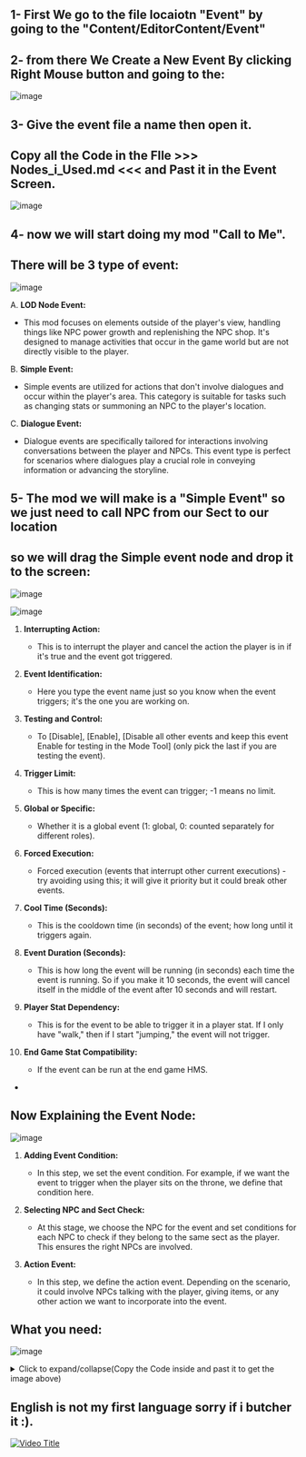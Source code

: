 ## 1- First We go to the file locaiotn "Event" by going to the "Content/EditorContent/Event"

## 2- from there We Create a New Event By clicking Right Mouse button and going to the:

![image](https://github.com/mrnbrase/The-Matchless-Kungfu-English-ModGuide/assets/5586194/ce411169-38e0-408d-bc97-df4a7f0e3198)


## 3- Give the event file a name then open it.
## Copy all the Code in the FIle >>> Nodes_i_Used.md <<< and Past it in the Event Screen.

![image](https://github.com/mrnbrase/The-Matchless-Kungfu-English-ModGuide/assets/5586194/d06b72d3-143d-4eed-b850-40ffd5d1d0a3)


## 4- now we will start doing my mod "Call to Me".


## There will be 3 type of event:
![image](https://github.com/mrnbrase/The-Matchless-Kungfu-English-ModGuide/assets/5586194/9a9f09f9-1a18-48a0-bef6-be9418c013f6)


A. **LOD Node Event:**
   - This mod focuses on elements outside of the player's view, handling things like NPC power growth and replenishing the NPC shop. It's designed to manage activities that occur in the game world but are not directly visible to the player.

B. **Simple Event:**
   - Simple events are utilized for actions that don't involve dialogues and occur within the player's area. This category is suitable for tasks such as changing stats or summoning an NPC to the player's location.

C. **Dialogue Event:**
   - Dialogue events are specifically tailored for interactions involving conversations between the player and NPCs. This event type is perfect for scenarios where dialogues play a crucial role in conveying information or advancing the storyline.

## 5- The mod we will make is a "Simple Event" so we just need to call NPC from our Sect to our location
## so we will drag the Simple event node and drop it to the screen:
![image](https://github.com/mrnbrase/The-Matchless-Kungfu-English-ModGuide/assets/5586194/1ff06ca4-f3f1-40da-b32a-74d0cedff8c3)


![image](https://github.com/mrnbrase/The-Matchless-Kungfu-English-ModGuide/assets/5586194/a17f2d6b-aeea-467c-9799-5de736f19364)


1. **Interrupting Action:**
   - This is to interrupt the player and cancel the action the player is in if it's true and the event got triggered.

2. **Event Identification:**
   - Here you type the event name just so you know when the event triggers; it's the one you are working on.

3. **Testing and Control:**
   - To [Disable], [Enable], [Disable all other events and keep this event Enable for testing in the Mode Tool] (only pick the last if you are testing the event).

4. **Trigger Limit:**
   - This is how many times the event can trigger; -1 means no limit.

5. **Global or Specific:**
   - Whether it is a global event (1: global, 0: counted separately for different roles).

6. **Forced Execution:**
   - Forced execution (events that interrupt other current executions) - try avoiding using this; it will give it priority but it could break other events.

7. **Cool Time (Seconds):**
   - This is the cooldown time (in seconds) of the event; how long until it triggers again.

8. **Event Duration (Seconds):**
   - This is how long the event will be running (in seconds) each time the event is running. So if you make it 10 seconds, the event will cancel itself in the middle of the event after 10 seconds and will restart.

9. **Player Stat Dependency:**
   - This is for the event to be able to trigger it in a player stat. If I only have "walk," then if I start "jumping," the event will not trigger.

10. **End Game Stat Compatibility:**
    - If the event can be run at the end game HMS.
-


## Now Explaining the Event Node:

![image](https://github.com/mrnbrase/The-Matchless-Kungfu-English-ModGuide/assets/5586194/0bc5c985-ccd9-4a24-b635-7a1bf286ad1a)

1. **Adding Event Condition:**
   - In this step, we set the event condition. For example, if we want the event to trigger when the player sits on the throne, we define that condition here.

2. **Selecting NPC and Sect Check:**
   - At this stage, we choose the NPC for the event and set conditions for each NPC to check if they belong to the same sect as the player. This ensures the right NPCs are involved.

3. **Action Event:**
   - In this step, we define the action event. Depending on the scenario, it could involve NPCs talking with the player, giving items, or any other action we want to incorporate into the event.


## What you need:

![image](https://github.com/mrnbrase/The-Matchless-Kungfu-English-ModGuide/assets/5586194/7153eeb5-a529-4514-bf4e-109050894d2a)


<details>
<summary>Click to expand/collapse(Copy the Code inside and past it to get the image above)</summary>



Begin Object Class=/Script/EventEditor.EventGraphNode_Precondition Name="EventGraphNode_Precondition_4"
   Begin Object Class=/Game/EditorContent/Event/Precondition/EP_CanEventByBehaviors.EP_CanEventByBehaviors_C Name="EP_CanEventByBehaviors_C_0"
   End Object
   Begin Object Name="EP_CanEventByBehaviors_C_0"
      可执行事件的行为列表(8)=(TableName="behavior_relation",Label="经营坐班",ValueOfInt=-1,ValueOfString="behavior_160")
      可执行事件的行为列表(9)=(TableName="behavior_relation",Label="坐宝座",ValueOfInt=-1,ValueOfString="behavior_152")
      可执行事件的行为列表(10)=(TableName="behavior_relation",Label="吹箫",ValueOfInt=-1,ValueOfString="behavior_198")
      可执行事件的行为列表(11)=(TableName="behavior_relation",Label="驻足",ValueOfInt=-1,ValueOfString="behavior_130")
      可执行事件的行为列表(12)=(TableName="behavior_relation",Label="站岗",ValueOfInt=-1,ValueOfString="behavior_212")
      可执行事件的行为列表(13)=(TableName="behavior_relation",Label="睡觉·床",ValueOfInt=-1,ValueOfString="behavior_102")
      可执行事件的行为列表(14)=(TableName="behavior_relation",Label="睡觉·草席",ValueOfInt=-1,ValueOfString="behavior_123")
      可执行事件的行为列表(15)=(TableName="behavior_relation",Label="打招呼",ValueOfInt=-1,ValueOfString="behavior_1039")
      可执行事件的行为列表(16)=(TableName="behavior_relation",Label="乞讨行为",ValueOfInt=-1,ValueOfString="behavior_116")
      可执行事件的行为列表(17)=(TableName="behavior_relation",Label="游泳",ValueOfInt=-1,ValueOfString="behavior_swim")
      InputList(0)=None
      NodeGuid=C87C4D2C4BB92CEDA9C60FAD5B328C09
      EventGraphNode=EventGraphNode_Precondition'"EventGraphNode_Precondition_4"'
   End Object
   EventNode=EP_CanEventByBehaviors_C'"EP_CanEventByBehaviors_C_0"'
   NodePosX=1792
   NodePosY=-1088
   NodeGuid=C87C4D2C4BB92CEDA9C60FAD5B328C09
   CustomProperties Pin (PinId=ECC677194DD171A65FCB998298466954,PinName="被检查的角色实体",PinType.PinCategory="Input",PinType.PinSubCategory="Public",PinType.PinSubCategoryObject=None,PinType.PinSubCategoryMemberReference=(),PinType.PinValueType=(),PinType.ContainerType=None,PinType.bIsReference=False,PinType.bIsConst=False,PinType.bIsWeakPointer=False,PinType.bIsUObjectWrapper=False,LinkedTo=(EventGraphNode_Input_22 3DD94DCD45F770B5D0053A920C72D77A,),PersistentGuid=00000000000000000000000000000000,bHidden=False,bNotConnectable=False,bDefaultValueIsReadOnly=False,bDefaultValueIsIgnored=False,bAdvancedView=False,bOrphanedPin=False,)
   CustomProperties Pin (PinId=810E1D1641719C9D90FE4CA16125037A,PinName="前置条件",PinType.PinCategory="Precondition",PinType.PinSubCategory="Private",PinType.PinSubCategoryObject=None,PinType.PinSubCategoryMemberReference=(),PinType.PinValueType=(),PinType.ContainerType=None,PinType.bIsReference=False,PinType.bIsConst=False,PinType.bIsWeakPointer=False,PinType.bIsUObjectWrapper=False,LinkedTo=(EventGraphNode_CP_And_2 0487985F419F9D855E1FD684D28D3C0E,),PersistentGuid=00000000000000000000000000000000,bHidden=False,bNotConnectable=False,bDefaultValueIsReadOnly=False,bDefaultValueIsIgnored=False,bAdvancedView=False,bOrphanedPin=False,)
End Object
Begin Object Class=/Script/UnrealEd.EdGraphNode_Comment Name="EdGraphNode_Comment_2"
   CommentColor=(R=0.000000,G=0.128237,B=1.000000,A=1.000000)
   NodePosX=1248
   NodePosY=-1184
   NodeWidth=944
   NodeHeight=416
   NodeComment="To Make Sure That The Actor we are calling are not doing anything Important"
   NodeGuid=DABEBF6A4B1915DD4CE6B69BCFE79B6A
End Object
Begin Object Class=/Script/EventEditor.EventGraphNode_Input Name="EventGraphNode_Input_22"
   Begin Object Class=/Game/EditorContent/Event/Input/EI_GetFilterActor.EI_GetFilterActor_C Name="EI_GetFilterActor_C_3"
   End Object
   Begin Object Name="EI_GetFilterActor_C_3"
      Field="target"
      NodeGuid=38DE950C4DC0C46FBA0A8DB3F94013C5
      EventGraphNode=EventGraphNode_Input'"EventGraphNode_Input_22"'
   End Object
   EventNode=EI_GetFilterActor_C'"EI_GetFilterActor_C_3"'
   NodePosX=1280
   NodePosY=-1088
   NodeGuid=38DE950C4DC0C46FBA0A8DB3F94013C5
   CustomProperties Pin (PinId=3DD94DCD45F770B5D0053A920C72D77A,PinName="输入器",Direction="EGPD_Output",PinType.PinCategory="Input",PinType.PinSubCategory="Private",PinType.PinSubCategoryObject=None,PinType.PinSubCategoryMemberReference=(),PinType.PinValueType=(),PinType.ContainerType=None,PinType.bIsReference=False,PinType.bIsConst=False,PinType.bIsWeakPointer=False,PinType.bIsUObjectWrapper=False,LinkedTo=(EventGraphNode_Precondition_4 ECC677194DD171A65FCB998298466954,),PersistentGuid=00000000000000000000000000000000,bHidden=False,bNotConnectable=False,bDefaultValueIsReadOnly=False,bDefaultValueIsIgnored=False,bAdvancedView=False,bOrphanedPin=False,)
End Object
Begin Object Class=/Script/EventEditor.EventGraphNode_Precondition Name="EventGraphNode_Precondition_5"
   Begin Object Class=/Game/EditorContent/Event/Precondition/EP_IsInCage.EP_IsInCage_C Name="EP_IsInCage_C_1"
   End Object
   Begin Object Name="EP_IsInCage_C_1"
      IsReverse=True
      InputList(0)=None
      NodeGuid=591BAB8248D367D231DAC7A081953164
      EventGraphNode=EventGraphNode_Precondition'"EventGraphNode_Precondition_5"'
   End Object
   EventNode=EP_IsInCage_C'"EP_IsInCage_C_1"'
   NodePosX=1920
   NodePosY=-912
   NodeGuid=591BAB8248D367D231DAC7A081953164
   CustomProperties Pin (PinId=695E617646F731E49FC4A49C7587A555,PinName="目标对象",PinType.PinCategory="Input",PinType.PinSubCategory="Public",PinType.PinSubCategoryObject=None,PinType.PinSubCategoryMemberReference=(),PinType.PinValueType=(),PinType.ContainerType=None,PinType.bIsReference=False,PinType.bIsConst=False,PinType.bIsWeakPointer=False,PinType.bIsUObjectWrapper=False,LinkedTo=(EventGraphNode_Input_23 3DD94DCD45F770B5D0053A920C72D77A,),PersistentGuid=00000000000000000000000000000000,bHidden=False,bNotConnectable=False,bDefaultValueIsReadOnly=False,bDefaultValueIsIgnored=False,bAdvancedView=False,bOrphanedPin=False,)
   CustomProperties Pin (PinId=37F2E98F406FF7F922424DB28A55FDF3,PinName="前置条件",PinType.PinCategory="Precondition",PinType.PinSubCategory="Private",PinType.PinSubCategoryObject=None,PinType.PinSubCategoryMemberReference=(),PinType.PinValueType=(),PinType.ContainerType=None,PinType.bIsReference=False,PinType.bIsConst=False,PinType.bIsWeakPointer=False,PinType.bIsUObjectWrapper=False,LinkedTo=(EventGraphNode_CP_And_2 024CE2B44C5619FBE6D40783D3B20FFE,),PersistentGuid=00000000000000000000000000000000,bHidden=False,bNotConnectable=False,bDefaultValueIsReadOnly=False,bDefaultValueIsIgnored=False,bAdvancedView=False,bOrphanedPin=False,)
End Object
Begin Object Class=/Script/EventEditor.EventGraphNode_CP_And Name="EventGraphNode_CP_And_2"
   Begin Object Class=/Script/Event.EventNode_CP_And Name="EventNode_CP_And_5"
   End Object
   Begin Object Name="EventNode_CP_And_5"
      PreconditionList(0)=EP_CanEventByBehaviors_C'"EventGraphNode_Precondition_4.EP_CanEventByBehaviors_C_0"'
      PreconditionList(1)=EP_IsInCage_C'"EventGraphNode_Precondition_5.EP_IsInCage_C_1"'
      NodeGuid=176C93F04A8B9B909364428600603AEF
      EventGraphNode=EventGraphNode_CP_And'"EventGraphNode_CP_And_2"'
   End Object
   EventNode=EventNode_CP_And'"EventNode_CP_And_5"'
   NodePosX=1296
   NodePosY=-944
   NodeGuid=176C93F04A8B9B909364428600603AEF
   CustomProperties Pin (PinId=69197B0C466A02AD911A908C4E30B307,PinName="前置条件",PinType.PinCategory="Precondition",PinType.PinSubCategory="Private",PinType.PinSubCategoryObject=None,PinType.PinSubCategoryMemberReference=(),PinType.PinValueType=(),PinType.ContainerType=None,PinType.bIsReference=False,PinType.bIsConst=False,PinType.bIsWeakPointer=False,PinType.bIsUObjectWrapper=False,LinkedTo=(EventGraphNode_CP_And_5 AD2205BE424F8A88B3033496257C718B,),PersistentGuid=00000000000000000000000000000000,bHidden=False,bNotConnectable=False,bDefaultValueIsReadOnly=False,bDefaultValueIsIgnored=False,bAdvancedView=False,bOrphanedPin=False,)
   CustomProperties Pin (PinId=0487985F419F9D855E1FD684D28D3C0E,PinName="前置条件",Direction="EGPD_Output",PinType.PinCategory="Precondition",PinType.PinSubCategory="Private",PinType.PinSubCategoryObject=None,PinType.PinSubCategoryMemberReference=(),PinType.PinValueType=(),PinType.ContainerType=None,PinType.bIsReference=False,PinType.bIsConst=False,PinType.bIsWeakPointer=False,PinType.bIsUObjectWrapper=False,LinkedTo=(EventGraphNode_Precondition_4 810E1D1641719C9D90FE4CA16125037A,),PersistentGuid=00000000000000000000000000000000,bHidden=False,bNotConnectable=False,bDefaultValueIsReadOnly=False,bDefaultValueIsIgnored=False,bAdvancedView=False,bOrphanedPin=False,)
   CustomProperties Pin (PinId=024CE2B44C5619FBE6D40783D3B20FFE,PinName="前置条件",Direction="EGPD_Output",PinType.PinCategory="Precondition",PinType.PinSubCategory="Private",PinType.PinSubCategoryObject=None,PinType.PinSubCategoryMemberReference=(),PinType.PinValueType=(),PinType.ContainerType=None,PinType.bIsReference=False,PinType.bIsConst=False,PinType.bIsWeakPointer=False,PinType.bIsUObjectWrapper=False,LinkedTo=(EventGraphNode_Precondition_5 37F2E98F406FF7F922424DB28A55FDF3,),PersistentGuid=00000000000000000000000000000000,bHidden=False,bNotConnectable=False,bDefaultValueIsReadOnly=False,bDefaultValueIsIgnored=False,bAdvancedView=False,bOrphanedPin=False,)
End Object
Begin Object Class=/Script/EventEditor.EventGraphNode_Input Name="EventGraphNode_Input_23"
   Begin Object Class=/Game/EditorContent/Event/Input/EI_GetFilterActor.EI_GetFilterActor_C Name="EI_GetFilterActor_C_4"
   End Object
   Begin Object Name="EI_GetFilterActor_C_4"
      Field="target"
      NodeGuid=759F64EA45F343884E52C5A287CB8D14
      EventGraphNode=EventGraphNode_Input'"EventGraphNode_Input_23"'
   End Object
   EventNode=EI_GetFilterActor_C'"EI_GetFilterActor_C_4"'
   NodePosX=1552
   NodePosY=-944
   NodeGuid=759F64EA45F343884E52C5A287CB8D14
   CustomProperties Pin (PinId=3DD94DCD45F770B5D0053A920C72D77A,PinName="输入器",Direction="EGPD_Output",PinType.PinCategory="Input",PinType.PinSubCategory="Private",PinType.PinSubCategoryObject=None,PinType.PinSubCategoryMemberReference=(),PinType.PinValueType=(),PinType.ContainerType=None,PinType.bIsReference=False,PinType.bIsConst=False,PinType.bIsWeakPointer=False,PinType.bIsUObjectWrapper=False,LinkedTo=(EventGraphNode_Precondition_5 695E617646F731E49FC4A49C7587A555,),PersistentGuid=00000000000000000000000000000000,bHidden=False,bNotConnectable=False,bDefaultValueIsReadOnly=False,bDefaultValueIsIgnored=False,bAdvancedView=False,bOrphanedPin=False,)
End Object

</details>

## English is not my first language sorry if i butcher it :).
[![Video Title](https://img.youtube.com/vi/E43eZcV0NgY/0.jpg)](https://youtu.be/E43eZcV0NgY)

